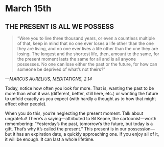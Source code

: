 # March 15th
## THE PRESENT IS ALL WE POSSESS

> “Were you to live three thousand years, or even a countless multiple of that, keep in mind that no one ever loses a life other than the one they are living, and no one ever lives a life other than the one they are losing. The longest and the shortest life, then, amount to the same, for the present moment lasts the same for all and is all anyone possesses. No one can lose either the past or the future, for how can someone be deprived of what’s not theirs?”

*—MARCUS AURELIUS, MEDITATIONS, 2.14*

Today, notice how often you look for more. That is, wanting the past to be more than what it was (different, better, still here, etc.) or wanting the future to unfold exactly as you expect (with hardly a thought as to how that might affect other people).

When you do this, you’re neglecting the present moment. Talk about ungrateful! There’s a saying—attributed to Bil Keane, the cartoonist—worth remembering: “Yesterday’s the past, tomorrow’s the future, but today is a gift. That’s why it’s called the present.” This present is in our possession—but it has an expiration date, a quickly approaching one. If you enjoy all of it, it will be enough. It can last a whole lifetime.

